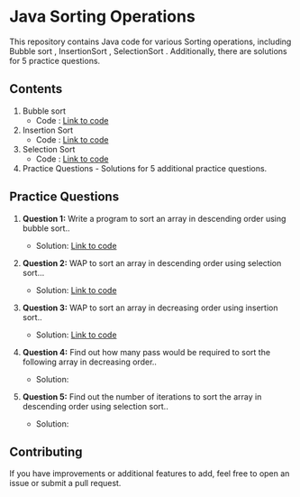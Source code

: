 # Java Sorting Operations

This repository contains Java code for various Sorting operations, including Bubble sort , InsertionSort , SelectionSort . Additionally, there are solutions for 5 practice questions.

## Contents

1. Bubble sort
   - Code : [Link to code](https://github.com/adityaprajapati10/DSA-Java/blob/main/Sorting/BubbleSort.java)
2. Insertion Sort
   - Code : [Link to code](https://github.com/adityaprajapati10/DSA-Java/blob/main/Sorting/InsertionSort.java)
3. Selection Sort 
   - Code : [Link to code](https://github.com/adityaprajapati10/DSA-Java/blob/main/Sorting/SelectionSort.java)
6. Practice Questions - Solutions for 5 additional practice questions.


## Practice Questions

1. **Question 1:** Write a program to sort an array in descending order using bubble sort..
   - Solution: [Link to code](https://github.com/adityaprajapati10/DSA-Java/blob/main/Sorting/Ques01.java)
     
2. **Question 2:** WAP to sort an array in descending order using selection sort...
   - Solution: [Link to code](https://github.com/adityaprajapati10/DSA-Java/blob/main/Sorting/Ques02.java)

3. **Question 3:** WAP to sort an array in decreasing order using insertion sort..
   - Solution: [Link to code](https://github.com/adityaprajapati10/DSA-Java/blob/main/Sorting/Ques03.java)
     
4. **Question 4:** Find out how many pass would be required to sort the following array in decreasing order..
   - Solution: 

5. **Question 5:** Find out the number of iterations to sort the array in descending order using selection sort..
   - Solution: 
## Contributing

If you have improvements or additional features to add, feel free to open an issue or submit a pull request.

